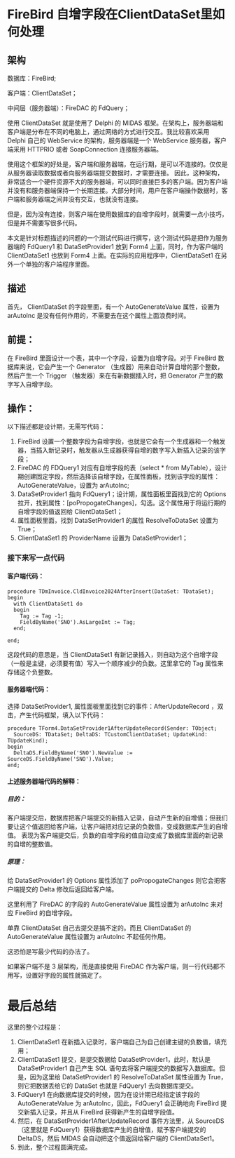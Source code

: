 # FireBird 自增字段在ClientDataSet里如何处理
## 架构
数据库：FireBird;

客户端：ClientDataSet；

中间层（服务器端）：FireDAC 的 FdQuery；

使用 ClientDataSet 就是使用了 Delphi 的 MIDAS 框架。在架构上，服务器端和客户端是分布在不同的电脑上，通过网络的方式进行交互。我比较喜欢采用 Delphi 自己的 WebService 的架构，服务器端是一个 WebService 服务器，客户端采用 HTTPRIO 或者 SoapConnection 连接服务器端。

使用这个框架的好处是，客户端和服务器端，在运行期，是可以不连接的。仅仅是从服务器读取数据或者向服务器端提交数据时，才需要连接。
因此，这种架构，非常适合一个硬件资源不大的服务器端，可以同时直接巨多的客户端。因为客户端并没有和服务器端保持一个长期连接。大部分时间，用户在客户端操作数据时，客户端和服务器端之间并没有交互，也就没有连接。

但是，因为没有连接，则客户端在使用数据库的自增字段时，就需要一点小技巧，但是并不需要写很多代码。

本文是针对标题描述的问题的一个测试代码进行撰写，这个测试代码是把作为服务器端的 FdQuery1 和 DataSetProvider1 放到 Form4 上面，同时，作为客户端的 ClientDataSet1 也放到 Form4 上面。在实际的应用程序中，ClientDataSet1 在另外一个单独的客户端程序里面。 

## 描述
首先， ClientDataSet 的字段里面，有一个 AutoGenerateValue 属性，设置为 arAutoInc 是没有任何作用的，不需要去在这个属性上面浪费时间。

## 前提：
在 FireBird 里面设计一个表，其中一个字段，设置为自增字段。对于 FireBird 数据库来说，它会产生一个 Generator （生成器）用来自动计算自增的那个整数，然后产生一个 Trigger （触发器）来在有新数据插入时，把 Generator 产生的数字写入自增字段。

## 操作：
以下描述都是设计期，无需写代码：

1. FireBird 设置一个整数字段为自增字段，也就是它会有一个生成器和一个触发器，当插入新记录时，触发器从生成器获得自增的数字写入新插入记录的该字段；
2. FireDAC 的 FDQuery1 对应有自增字段的表（select * from MyTable），设计期创建固定字段，然后选择该自增字段，在属性面板，找到该字段的属性：AutoGenerateValue，设置为 arAutoInc;
3. DataSetProvider1 指向 FdQuery1；设计期，属性面板里面找到它的 Options 拉开，找到属性：[poPropogateChanges]，勾选。这个属性用于将运行期的自增字段的值返回给 ClientDataSet1；
4. 属性面板里面，找到 DataSetProvider1 的属性 ResolveToDataSet 设置为 True；
5. ClientDataSet1 的 ProviderName 设置为 DataSetProvider1；

### 接下来写一点代码
#### 客户端代码：
~~~
procedure TDmInvoice.CldInvoice2024AfterInsert(DataSet: TDataSet);
begin
  with ClientDataSet1 do
  begin
    Tag := Tag -1;
    FieldByName('SNO').AsLargeInt := Tag;
  end;
  
end;
~~~
 这段代码的意思是，当 ClientDataSet1 有新记录插入，则自动为这个自增字段（一般是主键，必须要有值）写入一个顺序减少的负数。这里拿它的 Tag 属性来存储这个负整数。

#### 服务器端代码：
选择 DataSetProvider1, 属性面板里面找到它的事件：AfterUpdateRecord ，双击，产生代码框架，填入以下代码：
~~~
procedure TForm4.DataSetProvider1AfterUpdateRecord(Sender: TObject;
  SourceDS: TDataSet; DeltaDS: TCustomClientDataSet; UpdateKind: TUpdateKind);
begin
  DeltaDS.FieldByName('SNO').NewValue := SourceDS.FieldByName('SNO').Value;
end;
~~~

#### 上述服务器端代码的解释：
##### 目的：

客户端提交后，数据库把客户端提交的新插入记录，自动产生新的自增值；但我们要让这个值返回给客户端，让客户端把对应记录的负数值，变成数据库产生的自增值。
表现为客户端提交后，负数的自增字段的值自动变成了数据库里面的新记录的自增的整数值。

##### 原理：
给 DataSetProvider1 的 Options 属性添加了 poPropogateChanges 则它会把客户端提交的 Delta 修改后返回给客户端。

这里利用了 FireDAC 的字段的 AutoGenerateValue 属性设置为 arAutoInc 来对应 FireBird 的自增字段。

单靠 ClientDataSet 自己去提交是搞不定的。而且 ClientDataSet 的 AutoGenerateValue 属性设置为 arAutoInc 不起任何作用。

这恐怕是写最少代码的办法了。

如果客户端不是 3 层架构，而是直接使用 FireDAC 作为客户端，则一行代码都不用写，设置好字段的属性就搞定了。

# 最后总结
这里的整个过程是：
1. ClientDataSet1 在新插入记录时，客户端自己为自己创建主键的负数值，填充用；
2. ClientDataSet1 提交，是提交数据给 DataSetProvider1，此时，默认是 DataSetProvider1 自己产生 SQL 语句去将客户端提交的数据写入数据库。但是，因为这里给 DataSetProvider1 的 ResolveToDataSet 属性设置为 True，则它把数据丢给它的 DataSet 也就是 FdQuery1 去向数据库提交。
3. FdQuery1 在向数据库提交的时候，因为在设计期已经指定该字段的 AutoGenerateValue 为 arAutoInc，因此，FdQuery1 会正确地向 FireBird 提交新插入记录，并且从 FireBird 获得新产生的自增字段值。
4. 然后，在 DataSetProvider1AfterUpdateRecord 事件方法里，从 SourceDS（这里就是 FdQuery1）获得数据库产生的自增值，赋予客户端提交的 DeltaDS，然后 MIDAS 会自动把这个值返回给客户端的 ClientDataSet1。
5. 到此，整个过程圆满完成。

